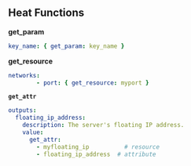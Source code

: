 ## Heat Functions

**get_param**
```yaml
key_name: { get_param: key_name }
```

**get_resource**
```yaml
networks:
        - port: { get_resource: myport }
```

**`get_attr`**
```yaml
outputs:
  floating_ip_address:
    description: The server's floating IP address.
    value: 
      get_attr: 
        - myfloating_ip          # resource
        - floating_ip_address  # attribute
```

<!--
To conclude the theory section I'd like to examine a few template snippets a
little closer. Two are from the previous example, the third is an example entry
in the outputs section. All of them have *Heat Functions* in common.

These Heat Functions can be used anywhere in the `resources` and `outputs`
sections and return a value that is inserted whereever they are being used.

The first is `get_param`. You use this function to get the value of a
user-specified parameter, such as an SSH key name. This way multiple users with
multiple SSH keys can share the same basic template - they just specify their
own key's name upon stack creation.

The second is `get_resource`. This function is the bread and butter of tying
multiple resources together. It takes a resource name from the template such as
myport and returns that resource's UUID for use in another resource's properties
section.

Finally we have `get_attr`. This function retrieves a resource's *attributes*.
These are not to be confused with its properties. Some properties, such as a
host name may be copied straight over to attributes. But others only become
known after resource creation, such as a floating IP drawn from a pool of
external addresses. This function is mainly useful in an outputs section to
pass this kind of not-known-in-advance information to the user.

Note the missing curly braces by the way. YAML supports both the JSON syntax I
used for the previous two functions and its own indentation based one. They are
equivalent and In the field you may encounter both so I will use both
throughout this presentation. The convention I have observed so far appears to
be using the JSON syntax for functions and their parameters. I will
occasionally break this convention for the sake of readability.
-->

